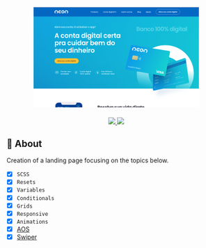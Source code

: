 <h2 align="center">
<img alt="Logo git" src="./.github/cover.png" width="380px" />
</h2>

<p align="center">
<a href="mailto:bortolettohenrique@gmail.com" target="_blank">
<img src="https://img.shields.io/badge/gmail-red?style=flat&logo=gmail&labelColor=white">
</a>
<a href="https://www.linkedin.com/in/henriquebortoletto/" target="_blank">
<img src="https://img.shields.io/badge/linkedin-blue?style=flat&logo=linkedin&labelColor=blue">
</a>
</p>

## 🚀 About

Creation of a landing page focusing on the topics below.

- [x] `SCSS`
- [x] `Resets`
- [x] `Variables`
- [x] `Conditionals`
- [x] `Grids`
- [x] `Responsive`
- [x] `Animations`
- [x] [AOS](https://michalsnik.github.io/aos/)
- [x] [Swiper](https://swiperjs.com/)
